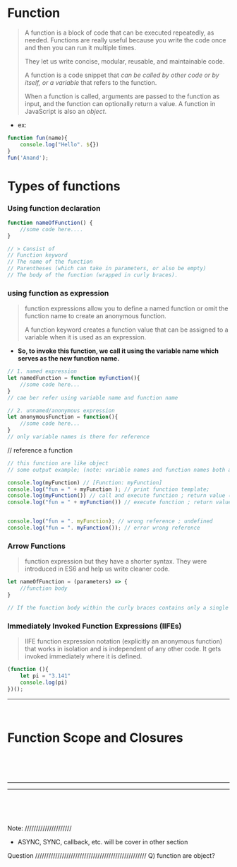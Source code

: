 # Function

> A function is a block of code that can be executed repeatedly, as needed. Functions are really useful because you write the code once and then you can run it multiple times.
>
> They let us write concise, modular, reusable, and maintainable code.
>
> A function is a code snippet that *can be called by other code or by itself, or a variable* that refers to the function.
> 
> When a function is called, arguments are passed to the function as input, and the function can optionally return a value. A function in JavaScript is also an *object*.

- ex:
```javascript
function fun(name){
    console.log("Hello". ${})
}
fun('Anand');
```

# Types of functions

### Using function declaration

```javascript
function nameOfFunction() {
	//some code here....
}

// > Consist of
// Function keyword
// The name of the function
// Parentheses (which can take in parameters, or also be empty)
// The body of the function (wrapped in curly braces).
```

### using function as expression

>  function expressions allow you to define a named function or omit the function name to create an anonymous function.
>
> A function keyword creates a function value that can be assigned to a variable when it is used as an expression.
- **So, to invoke this function, we call it using the variable name which serves as the new function name.**
  
```javascript
// 1. named expression
let namedFunction = function myFunction(){
	//some code here...
}
// cae ber refer using variable name and function name

// 2. unnamed/anonymous expression
let anonymousFunction = function(){
	//some code here...
}
// only variable names is there for reference

```
// reference a function

```javascript
// this function are like object
// some output example; (note: variable names and function names both are same properties)

console.log(myFunction) // [Function: myFunction]
console.log("fun = " + myFunction ); // print function template;
console.log(myFunction()) // call and execute function ; return value (undefined)
console.log("fun = " + myFunction()) // execute function ; return value (undefined)


console.log("fun = ". myFunction); // wrong reference ; undefined
console.log("fun = ". myFunction()); // error wrong reference

```

### Arrow Functions
> function expression but they have a shorter syntax. They were introduced in ES6 and help us write cleaner code.
>

```javascript
let nameOfFunction = (parameters) => {
	//function body
}

// If the function body within the curly braces contains only a single statement, then the braces can be omitted

```

### Immediately Invoked Function Expressions (IIFEs)

> IIFE function expression notation (explicitly an anonymous function) that works in isolation and is independent of any other code. It gets invoked immediately where it is defined.
>
```javascript
(function (){
	let pi = "3.141"
    console.log(pi)
})();
```

<hr/>
<br>

# Function Scope and Closures



<br/>
<br/>
<br/>
<hr/>
<hr/>
<br/>
<br/>
<br/>

Note: /////////////////////
- ASYNC, SYNC, callback, etc. will be cover in other section


Question //////////////////////////////////////////////////
Q) function are object?